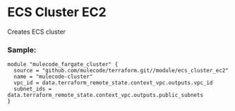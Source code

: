 # ECS Cluster EC2

Creates ECS cluster

### Sample:

```hcl-terraform
module "mulecode_fargate_cluster" {
  source = "github.com/mulecode/terraform.git//module/ecs_cluster_ec2"
  name = "mulecode-cluster"
  vpc_id = data.terraform_remote_state.context_vpc.outputs.vpc_id
  subnet_ids = data.terraform_remote_state.context_vpc.outputs.public_subnets
}
```
